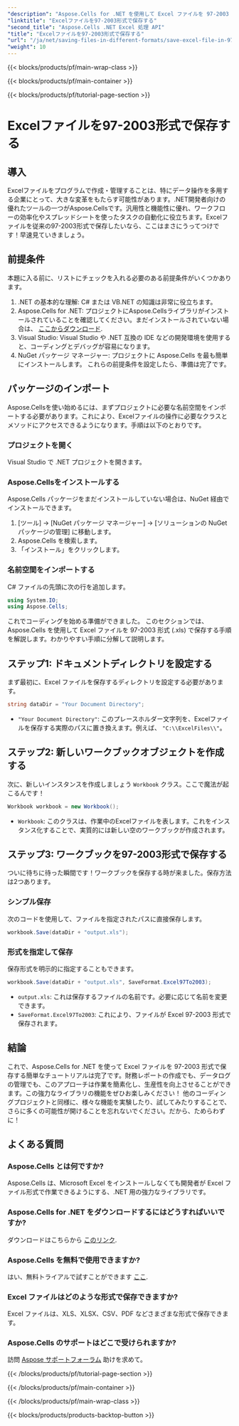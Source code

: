 ```yaml
---
"description": "Aspose.Cells for .NET を使用して Excel ファイルを 97-2003 形式で保存する方法を学びます。実践的な知識とステップバイステップのガイダンスを習得しましょう。"
"linktitle": "Excelファイルを97-2003形式で保存する"
"second_title": "Aspose.Cells .NET Excel 処理 API"
"title": "Excelファイルを97-2003形式で保存する"
"url": "/ja/net/saving-files-in-different-formats/save-excel-file-in-97-2003-format/"
"weight": 10
---
```


{{< blocks/products/pf/main-wrap-class >}}

{{< blocks/products/pf/main-container >}}

{{< blocks/products/pf/tutorial-page-section >}}

# Excelファイルを97-2003形式で保存する

## 導入
Excelファイルをプログラムで作成・管理することは、特にデータ操作を多用する企業にとって、大きな変革をもたらす可能性があります。.NET開発者向けの優れたツールの一つがAspose.Cellsです。汎用性と機能性に優れ、ワークフローの効率化やスプレッドシートを使ったタスクの自動化に役立ちます。Excelファイルを従来の97-2003形式で保存したいなら、ここはまさにうってつけです！早速見ていきましょう。
## 前提条件
本題に入る前に、リストにチェックを入れる必要のある前提条件がいくつかあります。
1. .NET の基本的な理解: C# または VB.NET の知識は非常に役立ちます。
2. Aspose.Cells for .NET: プロジェクトにAspose.Cellsライブラリがインストールされていることを確認してください。まだインストールされていない場合は、 [ここからダウンロード](https://releases。aspose.com/cells/net/).
3. Visual Studio: Visual Studio や .NET 互換の IDE などの開発環境を使用すると、コーディングとデバッグが容易になります。
4. NuGet パッケージ マネージャー: プロジェクトに Aspose.Cells を最も簡単にインストールします。 
これらの前提条件を設定したら、準備は完了です。
## パッケージのインポート
Aspose.Cellsを使い始めるには、まずプロジェクトに必要な名前空間をインポートする必要があります。これにより、Excelファイルの操作に必要なクラスとメソッドにアクセスできるようになります。手順は以下のとおりです。
### プロジェクトを開く
Visual Studio で .NET プロジェクトを開きます。
### Aspose.Cellsをインストールする
Aspose.Cells パッケージをまだインストールしていない場合は、NuGet 経由でインストールできます。 
1. [ツール] -> [NuGet パッケージ マネージャー] -> [ソリューションの NuGet パッケージの管理] に移動します。
2. Aspose.Cells を検索します。
3. 「インストール」をクリックします。
### 名前空間をインポートする
C# ファイルの先頭に次の行を追加します。
```csharp
using System.IO;
using Aspose.Cells;
```
これでコーディングを始める準備ができました。
このセクションでは、Aspose.Cells を使用して Excel ファイルを 97-2003 形式 (.xls) で保存する手順を解説します。わかりやすい手順に分解して説明します。
## ステップ1: ドキュメントディレクトリを設定する
まず最初に、Excel ファイルを保存するディレクトリを設定する必要があります。
```csharp
string dataDir = "Your Document Directory";
```
- `"Your Document Directory"`: このプレースホルダー文字列を、Excelファイルを保存する実際のパスに置き換えます。例えば、 `"C:\\ExcelFiles\\"`。
## ステップ2: 新しいワークブックオブジェクトを作成する
次に、新しいインスタンスを作成しましょう `Workbook` クラス。ここで魔法が起こるんです！
```csharp
Workbook workbook = new Workbook();
```
- `Workbook`: このクラスは、作業中のExcelファイルを表します。これをインスタンス化することで、実質的には新しい空のワークブックが作成されます。
## ステップ3: ワークブックを97-2003形式で保存する
ついに待ちに待った瞬間です！ワークブックを保存する時が来ました。保存方法は2つあります。
### シンプル保存
次のコードを使用して、ファイルを指定されたパスに直接保存します。
```csharp
workbook.Save(dataDir + "output.xls");
```
### 形式を指定して保存
保存形式を明示的に指定することもできます。
```csharp
workbook.Save(dataDir + "output.xls", SaveFormat.Excel97To2003);
```
- `output.xls`: これは保存するファイルの名前です。必要に応じて名前を変更できます。
- `SaveFormat.Excel97To2003`: これにより、ファイルが Excel 97-2003 形式で保存されます。
## 結論
これで、Aspose.Cells for .NET を使って Excel ファイルを 97-2003 形式で保存する簡単なチュートリアルは完了です。財務レポートの作成でも、データログの管理でも、このアプローチは作業を簡素化し、生産性を向上させることができます。この強力なライブラリの機能をぜひお楽しみください！
他のコーディングプロジェクトと同様に、様々な機能を実験したり、試してみたりすることで、さらに多くの可能性が開けることを忘れないでください。だから、ためらわずに！
## よくある質問
### Aspose.Cells とは何ですか?
Aspose.Cells は、Microsoft Excel をインストールしなくても開発者が Excel ファイル形式で作業できるようにする、.NET 用の強力なライブラリです。
### Aspose.Cells for .NET をダウンロードするにはどうすればいいですか?
ダウンロードはこちらから [このリンク](https://releases。aspose.com/cells/net/).
### Aspose.Cells を無料で使用できますか?
はい、無料トライアルで試すことができます [ここ](https://releases。aspose.com/).
### Excel ファイルはどのような形式で保存できますか?
Excel ファイルは、XLS、XLSX、CSV、PDF などさまざまな形式で保存できます。
### Aspose.Cells のサポートはどこで受けられますか?
訪問 [Aspose サポートフォーラム](https://forum.aspose.com/c/cells/9) 助けを求めて。

{{< /blocks/products/pf/tutorial-page-section >}}

{{< /blocks/products/pf/main-container >}}

{{< /blocks/products/pf/main-wrap-class >}}

{{< blocks/products/products-backtop-button >}}